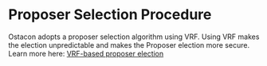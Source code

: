 # Proposer Selection Procedure

Ostacon adopts a proposer selection algorithm using VRF. Using VRF makes the election unpredictable and makes the Proposer election more secure. Learn more here: [VRF-based proposer election](https://github.com/torao/ostracon/blob/fix/merge_docs_from_lbm/docs/en/02-consensus.md#vrf-based-proposer-election)
